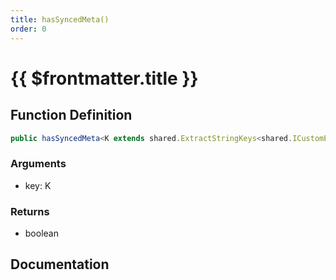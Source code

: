 ```yaml
---
title: hasSyncedMeta()
order: 0
---
```


# {{ $frontmatter.title }}

## Function Definition

```ts
public hasSyncedMeta<K extends shared.ExtractStringKeys<shared.ICustomEntitySyncedMeta>>(key: K): boolean;
```

### Arguments

* key: K

### Returns

* boolean

## Documentation

<!--@include: ./parts/hasSyncedMeta.md-->
